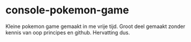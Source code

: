 # console-pokemon-game
Kleine pokemon game gemaakt in me vrije tijd. Groot deel gemaakt zonder kennis van oop principes en github. Hervatting dus.
